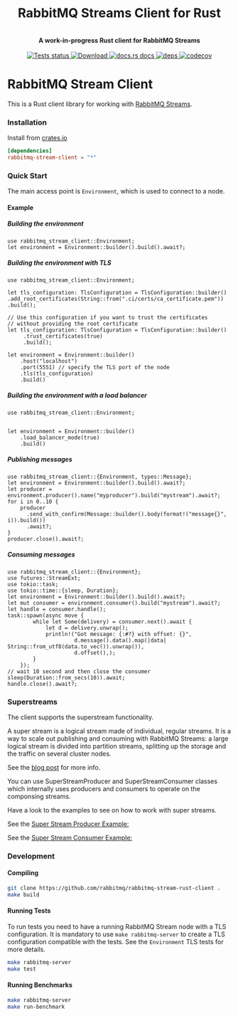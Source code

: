 <h1 align="center">RabbitMQ Streams Client for Rust</h1>
<br/>
<div align="center">
 <strong>
   A work-in-progress Rust client for RabbitMQ Streams
 </strong>
</div>

<br />

<div align="center">

  <a href="https://github.com/rabbitmq/rabbitmq-stream-rust-client/actions?query=workflow%3ATests">
    <img src="https://github.com/rabbitmq/rabbitmq-stream-rust-client/workflows/Tests/badge.svg"
    alt="Tests status" />
  </a>
  
  <a href="https://crates.io/crates/rabbitmq-stream-client">
    <img src="https://img.shields.io/crates/d/rabbitmq-stream-client.svg?style=flat-square"
      alt="Download" />
  </a>
  <a href="https://docs.rs/rabbitmq-stream-client">
    <img src="https://img.shields.io/badge/docs-latest-blue.svg?style=flat-square"
      alt="docs.rs docs" />
  </a>

   <a href="https://deps.rs/repo/github/rabbitmq/rabbitmq-stream-rust-client">
    <img src="https://deps.rs/repo/github/rabbitmq/rabbitmq-stream-rust-client/status.svg"
      alt="deps" />
  </a>

  <a href="https://codecov.io/gh/rabbitmq/rabbitmq-stream-rust-client">
    <img src="https://codecov.io/gh/rabbitmq/rabbitmq-stream-rust-client/branch/main/graph/badge.svg?token=2DHIQ20BDE" alt="codecov"/>
  </a>



</div>


# RabbitMQ Stream Client

This is a Rust client library for working with [RabbitMQ Streams](https://www.rabbitmq.com/docs/streams).

### Installation

Install from [crates.io](https://crates.io/)

```toml
[dependencies]
rabbitmq-stream-client = "*"
```

### Quick Start

The main access point is `Environment`, which is used to connect to a node.

#### Example

##### Building the environment

```rust,no_run
use rabbitmq_stream_client::Environment;
let environment = Environment::builder().build().await?;
```

##### Building the environment with TLS

```rust,no_run
use rabbitmq_stream_client::Environment;

let tls_configuration: TlsConfiguration = TlsConfiguration::builder()
.add_root_certificates(String::from(".ci/certs/ca_certificate.pem"))
.build();

// Use this configuration if you want to trust the certificates
// without providing the root certificate
let tls_configuration: TlsConfiguration = TlsConfiguration::builder()
     .trust_certificates(true)
     .build();

let environment = Environment::builder()
    .host("localhost")
    .port(5551) // specify the TLS port of the node
    .tls(tls_configuration)
    .build()
```

##### Building the environment with a load balancer

```rust,no_run
use rabbitmq_stream_client::Environment;


let environment = Environment::builder()
    .load_balancer_mode(true)
    .build()
```



##### Publishing messages

```rust,no_run
use rabbitmq_stream_client::{Environment, types::Message};
let environment = Environment::builder().build().await?;
let producer = environment.producer().name("myproducer").build("mystream").await?;
for i in 0..10 {
    producer
      .send_with_confirm(Message::builder().body(format!("message{}", i)).build())
      .await?;
}
producer.close().await?;
```

##### Consuming messages

```rust,no_run
use rabbitmq_stream_client::{Environment};
use futures::StreamExt;
use tokio::task;
use tokio::time::{sleep, Duration};
let environment = Environment::builder().build().await?;
let mut consumer = environment.consumer().build("mystream").await?;
let handle = consumer.handle();
task::spawn(async move {
        while let Some(delivery) = consumer.next().await {
            let d = delivery.unwrap();
            println!("Got message: {:#?} with offset: {}",
                     d.message().data().map(|data| String::from_utf8(data.to_vec()).unwrap()),
                     d.offset(),);
        }
    });
// wait 10 second and then close the consumer
sleep(Duration::from_secs(10)).await;
handle.close().await?;
```

### Superstreams

The client supports the superstream functionality.

A super stream is a logical stream made of individual, regular streams. It is a way to scale out publishing and consuming with RabbitMQ Streams: a large logical stream is divided into partition streams, splitting up the storage and the traffic on several cluster nodes.

See the [blog post](https://blog.rabbitmq.com/posts/2022/07/rabbitmq-3-11-feature-preview-super-streams/) for more info.

You can use SuperStreamProducer and SuperStreamConsumer classes which internally uses producers and consumers to operate on the componsing streams.

Have a look to the examples to see on how to work with super streams.

See the [Super Stream Producer Example:](https://github.com/rabbitmq/rabbitmq-stream-rust-client/examples/send_super_stream.rs)

See the [Super Stream Consumer Example:](https://github.com/rabbitmq/rabbitmq-stream-rust-client/examples/receive_super_stream.rs)

### Development

#### Compiling

```bash
git clone https://github.com/rabbitmq/rabbitmq-stream-rust-client .
make build
```

#### Running Tests

To run tests you need to have a running RabbitMQ Stream node with a TLS configuration.
It is mandatory to use `make rabbitmq-server` to create a TLS configuration compatible with the tests.
See the `Environment` TLS tests for more details.

```bash
make rabbitmq-server
make test
```

#### Running Benchmarks

```bash
make rabbitmq-server
make run-benchmark
```
